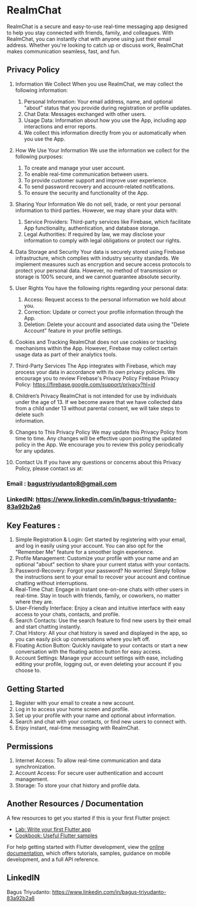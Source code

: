 # RealmChat

RealmChat is a secure and easy-to-use real-time messaging app designed to help you stay connected with friends, family, and colleagues. With RealmChat, you can instantly chat with anyone using just their email address. Whether you're looking to catch up or discuss work, RealmChat makes communication seamless, fast, and fun.

## Privacy Policy
1. Information We Collect
   When you use RealmChat, we may collect the following information:

   1. Personal Information: Your email address, name, and optional "about" status that you provide during registration or profile updates.
   2. Chat Data: Messages exchanged with other users.
   3. Usage Data: Information about how you use the App, including app interactions and error reports.
   4. We collect this information directly from you or automatically when you use the App.
   
2. How We Use Your Information
   We use the information we collect for the following purposes:

   1. To create and manage your user account.
   2. To enable real-time communication between users.
   3. To provide customer support and improve user experience.
   4. To send password recovery and account-related notifications.
   5. To ensure the security and functionality of the App.

3. Sharing Your Information
   We do not sell, trade, or rent your personal information to third parties. However, we may share your data with:

   1. Service Providers: Third-party services like Firebase, which facilitate App functionality, authentication, and database storage.
   2. Legal Authorities: If required by law, we may disclose your information to comply with legal obligations or protect our rights.

4. Data Storage and Security
   Your data is securely stored using Firebase infrastructure, which complies with industry security standards. We implement measures such as encryption and secure access protocols to protect your personal data.     However, no method of transmission or storage is 100% secure, and we cannot guarantee absolute security.

5. User Rights
    You have the following rights regarding your personal data:

    1. Access: Request access to the personal information we hold about you.
    2. Correction: Update or correct your profile information through the App.
    3. Deletion: Delete your account and associated data using the "Delete Account" feature in your profile settings.
   
6. Cookies and Tracking
    RealmChat does not use cookies or tracking mechanisms within the App. However, Firebase may collect certain usage data as part of their analytics tools.

7. Third-Party Services
    The App integrates with Firebase, which may process your data in accordance with its own privacy policies. We encourage you to review Firebase's Privacy Policy
    Firebase Privacy Policy: https://firebase.google.com/support/privacy?hl=id
    
8. Children’s Privacy
    RealmChat is not intended for use by individuals under the age of 13. If we become aware that we have collected data from a child under 13 without parental consent, we will take steps to delete such     
    information.
    
9. Changes to This Privacy Policy
    We may update this Privacy Policy from time to time. Any changes will be effective upon posting the updated policy in the App. We encourage you to review this policy periodically for any updates.
    
10. Contact Us
    If you have any questions or concerns about this Privacy Policy, please contact us at:

### Email : bagustriyudanto8@gmail.com
### LinkedIN: https://www.linkedin.com/in/bagus-triyudanto-83a92b2a6

## Key Features :

1. Simple Registration & Login: Get started by registering with your email, and log in easily using your account. You can also opt for the "Remember Me" feature for a smoother login experience.
2. Profile Management: Customize your profile with your name and an optional "about" section to share your current status with your contacts.
3. Password-Recovery: Forgot your password? No worries! Simply follow the instructions sent to your email to recover your account and continue chatting without interruptions.
4. Real-Time Chat: Engage in instant one-on-one chats with other users in real-time. Stay in touch with friends, family, or coworkers, no matter where they are.
5. User-Friendly Interface: Enjoy a clean and intuitive interface with easy access to your chats, contacts, and profile.
6. Search Contacts: Use the search feature to find new users by their email and start chatting instantly.
7. Chat History: All your chat history is saved and displayed in the app, so you can easily pick up conversations where you left off.
8. Floating Action Button: Quickly navigate to your contacts or start a new conversation with the floating action button for easy access.
9. Account Settings: Manage your account settings with ease, including editing your profile, logging out, or even deleting your account if you choose to.

## Getting Started

1. Register with your email to create a new account.
2. Log in to access your home screen and profile.
3. Set up your profile with your name and optional about information.
4. Search and chat with your contacts, or find new users to connect with.
5. Enjoy instant, real-time messaging with RealmChat.

## Permissions
1. Internet Access: To allow real-time communication and data synchronization.
2. Account Access: For secure user authentication and account management.
3. Storage: To store your chat history and profile data.
   
## Another Resources / Documentation

A few resources to get you started if this is your first Flutter project:

- [Lab: Write your first Flutter app](https://docs.flutter.dev/get-started/codelab)
- [Cookbook: Useful Flutter samples](https://docs.flutter.dev/cookbook)

For help getting started with Flutter development, view the
[online documentation](https://docs.flutter.dev/), which offers tutorials,
samples, guidance on mobile development, and a full API reference.

## LinkedIN
Bagus Triyudanto: https://www.linkedin.com/in/bagus-triyudanto-83a92b2a6 
